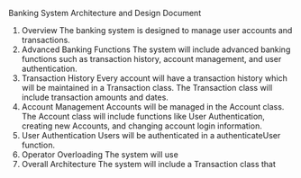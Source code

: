 Banking System Architecture and Design Document

1. Overview
    The banking system is designed to manage user accounts and transactions.
2. Advanced Banking Functions
    The system will include advanced banking functions such as transaction history, account management, and user authentication.
3. Transaction History
    Every account will have a transaction history which will be maintained in a Transaction class. The Transaction class will include transaction amounts and dates.
4. Account Management
    Accounts will be managed in the Account class. The Account class will include functions like User Authentication, creating new Accounts, and changing account login information.
5. User Authentication
    Users will be authenticated in a authenticateUser function.
6. Operator Overloading
    The system will use   
7. Overall Architecture
    The system will include a Transaction class that


